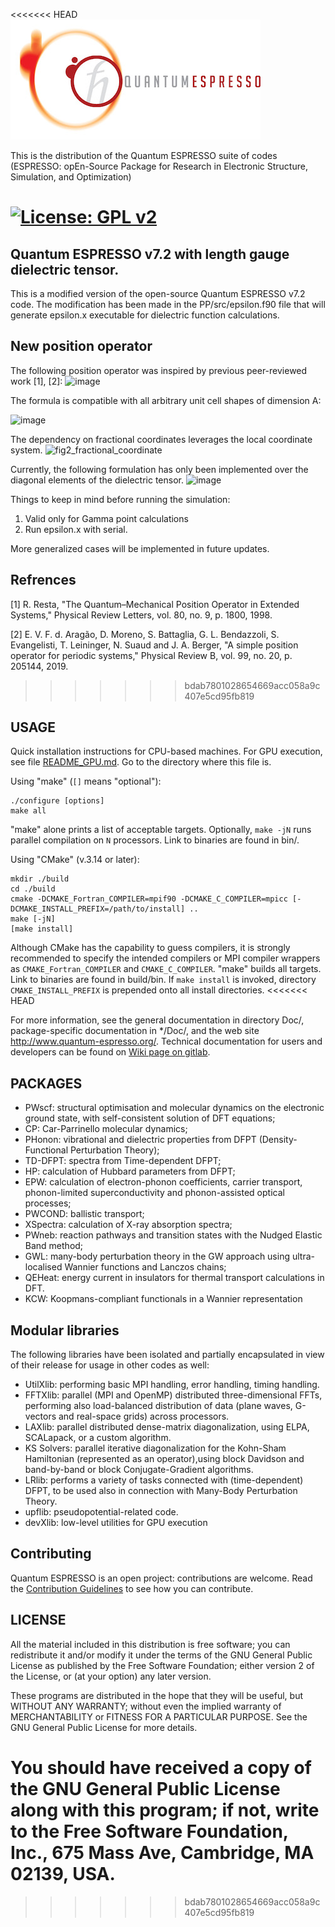 <<<<<<< HEAD
![q-e-logo](logo.jpg)

This is the distribution of the Quantum ESPRESSO suite of codes (ESPRESSO:
opEn-Source Package for Research in Electronic Structure, Simulation, and
Optimization)

[![License: GPL v2](https://img.shields.io/badge/License-GPL%20v2-blue.svg)](https://www.gnu.org/licenses/old-licenses/gpl-2.0.en.html)
=======
## Quantum ESPRESSO v7.2 with length gauge dielectric tensor. 
This is a modified version of the open-source Quantum ESPRESSO v7.2 code. The modification has been made in the PP/src/epsilon.f90 file that will generate epsilon.x executable for dielectric function calculations. 

## New position operator
The following position operator was inspired by previous peer-reviewed work [1], [2]:
<img width="1037" height="272" alt="image" src="https://github.com/user-attachments/assets/2aaf7b10-9d74-4f92-a0ae-57887fd42a00" />



The formula is compatible with all arbitrary unit cell shapes of dimension A:


<img width="365" height="101" alt="image" src="https://github.com/user-attachments/assets/d3fa34b9-4411-4f1d-9710-8de3af6162b6" />



The dependency on fractional coordinates leverages the local coordinate system.
![fig2_fractional_coordinate](https://github.com/user-attachments/assets/fc912b9e-8592-47ef-a808-1cd47cb4bf7e)


Currently, the following formulation has only been implemented over the diagonal elements of the dielectric tensor.
<img width="821" height="599" alt="image" src="https://github.com/user-attachments/assets/c43def83-810f-4fdb-a5e6-78d757243c38" />

Things to keep in mind before running the simulation:
1) Valid only for Gamma point calculations
2) Run epsilon.x with serial.

More generalized cases will be implemented in future updates.  

## Refrences
[1] R. Resta, "The Quantum–Mechanical Position Operator in Extended Systems," Physical Review Letters, vol. 80, no. 9, p. 1800, 1998. 

[2] E. V. F. d. Aragão, D. Moreno, S. Battaglia, G. L. Bendazzoli, S. Evangelisti, T. Leininger, N. Suaud and J. A. Berger, "A simple position operator for periodic systems," Physical Review B, vol. 99, no. 20, p. 205144, 2019.
>>>>>>> bdab7801028654669acc058a9c407e5cd95fb819

## USAGE
Quick installation instructions for CPU-based machines. For GPU execution, see
file [README_GPU.md](README_GPU.md). Go to the directory where this file is. 

Using "make"
(`[]` means "optional"):
```
./configure [options]
make all
```
"make" alone prints a list of acceptable targets. Optionally,
`make -jN` runs parallel compilation on `N` processors.
Link to binaries are found in bin/.

Using "CMake" (v.3.14 or later):

```
mkdir ./build
cd ./build
cmake -DCMAKE_Fortran_COMPILER=mpif90 -DCMAKE_C_COMPILER=mpicc [-DCMAKE_INSTALL_PREFIX=/path/to/install] ..
make [-jN]
[make install]
```
Although CMake has the capability to guess compilers, it is strongly recommended to specify
the intended compilers or MPI compiler wrappers as `CMAKE_Fortran_COMPILER` and `CMAKE_C_COMPILER`.
"make" builds all targets. Link to binaries are found in build/bin.
If `make install` is invoked, directory `CMAKE_INSTALL_PREFIX`
is prepended onto all install directories.
<<<<<<< HEAD

For more information, see the general documentation in directory Doc/, 
package-specific documentation in \*/Doc/, and the web site 
http://www.quantum-espresso.org/. Technical documentation for users and
developers 
can be found on [Wiki page on gitlab](https://gitlab.com/QEF/q-e/-/wikis/home).

## PACKAGES

- PWscf: structural optimisation and molecular dynamics on the electronic ground state, with self-consistent solution of DFT equations;
- CP: Car-Parrinello molecular dynamics;
- PHonon: vibrational and dielectric properties from DFPT (Density-Functional Perturbation Theory);
- TD-DFPT: spectra from Time-dependent DFPT;
- HP: calculation of Hubbard parameters from DFPT;
- EPW: calculation of electron-phonon coefficients, carrier transport, phonon-limited superconductivity and phonon-assisted optical processes;
- PWCOND: ballistic transport;
- XSpectra: calculation of X-ray absorption spectra;
- PWneb: reaction pathways and transition states with the Nudged Elastic Band method;
- GWL: many-body perturbation theory in the GW approach using ultra-localised Wannier functions and Lanczos chains;
- QEHeat: energy current in insulators for thermal transport calculations in DFT.
- KCW: Koopmans-compliant functionals in a Wannier representation

## Modular libraries
The following libraries have been isolated and partially encapsulated in view of their release for usage in other codes as well:

- UtilXlib: performing basic MPI handling, error handling, timing handling.
- FFTXlib: parallel (MPI and OpenMP) distributed three-dimensional FFTs, performing also load-balanced distribution of data (plane waves, G-vectors and real-space grids) across processors.
- LAXlib: parallel distributed dense-matrix diagonalization, using ELPA, SCALapack, or a custom algorithm.
- KS Solvers: parallel iterative diagonalization for the Kohn-Sham Hamiltonian (represented as an operator),using block Davidson and band-by-band or block Conjugate-Gradient algorithms.
- LRlib: performs a variety of tasks connected with (time-dependent) DFPT, to be used also in connection with Many-Body Perturbation Theory.
- upflib: pseudopotential-related code.
- devXlib: low-level utilities for GPU execution

## Contributing
Quantum ESPRESSO is an open project: contributions are welcome.
Read the [Contribution Guidelines](CONTRIBUTING.md) to see how you
can contribute.

## LICENSE

All the material included in this distribution is free software;
you can redistribute it and/or modify it under the terms of the GNU
General Public License as published by the Free Software Foundation;
either version 2 of the License, or (at your option) any later version.

These programs are distributed in the hope that they will be useful, but
WITHOUT ANY WARRANTY; without even the implied warranty of MERCHANTABILITY
or FITNESS FOR A PARTICULAR PURPOSE. See the GNU General Public License
for more details.

You should have received a copy of the GNU General Public License along
with this program; if not, write to the Free Software Foundation, Inc.,
675 Mass Ave, Cambridge, MA 02139, USA.
=======
>>>>>>> bdab7801028654669acc058a9c407e5cd95fb819
